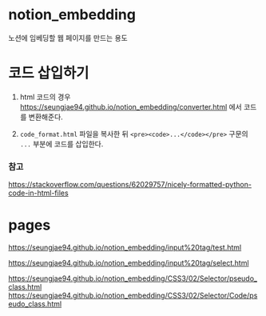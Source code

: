 # notion_embedding
노션에 임베딩할 웹 페이지를 만드는 용도

# 코드 삽입하기

1. html 코드의 경우 https://seungjae94.github.io/notion_embedding/converter.html 에서 코드를 변환해준다.

2. `code_format.html` 파일을 복사한 뒤 `<pre><code>...</code></pre>` 구문의 `...` 부분에 코드를 삽입한다.

### 참고

https://stackoverflow.com/questions/62029757/nicely-formatted-python-code-in-html-files

# pages

https://seungjae94.github.io/notion_embedding/input%20tag/test.html

https://seungjae94.github.io/notion_embedding/input%20tag/select.html

https://seungjae94.github.io/notion_embedding/CSS3/02/Selector/pseudo_class.html
https://seungjae94.github.io/notion_embedding/CSS3/02/Selector/Code/pseudo_class.html
